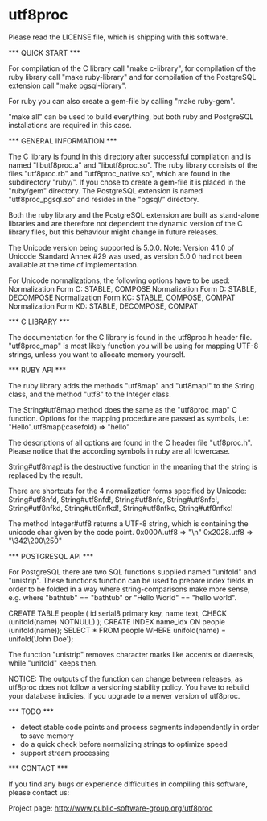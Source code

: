 utf8proc
========
Please read the LICENSE file, which is shipping with this software.


*** QUICK START ***

For compilation of the C library call "make c-library", for compilation of
the ruby library call "make ruby-library" and for compilation of the
PostgreSQL extension call "make pgsql-library".

For ruby you can also create a gem-file by calling "make ruby-gem".

"make all" can be used to build everything, but both ruby and PostgreSQL
installations are required in this case.


*** GENERAL INFORMATION ***

The C library is found in this directory after successful compilation and
is named "libutf8proc.a" and "libutf8proc.so". The ruby library consists of
the files "utf8proc.rb" and "utf8proc_native.so", which are found in the
subdirectory "ruby/". If you chose to create a gem-file it is placed in the
"ruby/gem" directory. The PostgreSQL extension is named "utf8proc_pgsql.so"
and resides in the "pgsql/" directory.

Both the ruby library and the PostgreSQL extension are built as stand-alone
libraries and are therefore not dependent the dynamic version of the
C library files, but this behaviour might change in future releases.

The Unicode version being supported is 5.0.0.
Note: Version 4.1.0 of Unicode Standard Annex #29 was used, as
      version 5.0.0 had not been available at the time of implementation.

For Unicode normalizations, the following options have to be used:
Normalization Form C:  STABLE, COMPOSE
Normalization Form D:  STABLE, DECOMPOSE
Normalization Form KC: STABLE, COMPOSE, COMPAT
Normalization Form KD: STABLE, DECOMPOSE, COMPAT


*** C LIBRARY ***

The documentation for the C library is found in the utf8proc.h header file.
"utf8proc_map" is most likely function you will be using for mapping UTF-8
strings, unless you want to allocate memory yourself.


*** RUBY API ***

The ruby library adds the methods "utf8map" and "utf8map!" to the String
class, and the method "utf8" to the Integer class.

The String#utf8map method does the same as the "utf8proc_map" C function.
Options for the mapping procedure are passed as symbols, i.e:
"Hello".utf8map(:casefold) => "hello"

The descriptions of all options are found in the C header file
"utf8proc.h". Please notice that the according symbols in ruby are all
lowercase.

String#utf8map! is the destructive function in the meaning that the string
is replaced by the result.

There are shortcuts for the 4 normalization forms specified by Unicode:
String#utf8nfd,  String#utf8nfd!,
String#utf8nfc,  String#utf8nfc!,
String#utf8nfkd, String#utf8nfkd!,
String#utf8nfkc, String#utf8nfkc!

The method Integer#utf8 returns a UTF-8 string, which is containing the
unicode char given by the code point.
0x000A.utf8 => "\n"
0x2028.utf8 => "\342\200\250"


*** POSTGRESQL API ***

For PostgreSQL there are two SQL functions supplied named "unifold" and
"unistrip". These functions function can be used to prepare index fields in
order to be folded in a way where string-comparisons make more sense, e.g.
where "bathtub" == "bath<soft hyphen>tub"
or "Hello World" == "hello world".

CREATE TABLE people (
  id    serial8 primary key,
  name  text,
  CHECK (unifold(name) NOTNULL)
);
CREATE INDEX name_idx ON people (unifold(name));
SELECT * FROM people WHERE unifold(name) = unifold('John Doe');

The function "unistrip" removes character marks like accents or diaeresis,
while "unifold" keeps then.

NOTICE: The outputs of the function can change between releases, as
        utf8proc does not follow a versioning stability policy. You have to
        rebuild your database indicies, if you upgrade to a newer version
        of utf8proc.


*** TODO ***

- detect stable code points and process segments independently in order to
  save memory
- do a quick check before normalizing strings to optimize speed
- support stream processing


*** CONTACT ***

If you find any bugs or experience difficulties in compiling this software,
please contact us:

Project page: http://www.public-software-group.org/utf8proc


